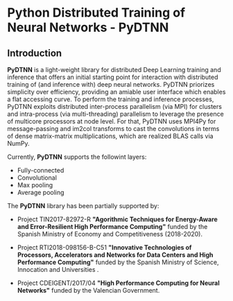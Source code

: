 # Python Distributed Training of Neural Networks - PyDTNN

## Introduction ##

**PyDTNN** is a light-weight library for distributed Deep Learning training 
and inference that offers an initial starting point for interaction 
with distributed training of (and inference with) deep neural networks. 
PyDTNN priorizes simplicity over efficiency, providing an amiable user 
interface which enables a flat accessing curve. To perform the training and 
inference processes, PyDTNN exploits distributed inter-process parallelism 
(via MPI) for clusters and intra-process (via multi-threading) parallelism 
to leverage the presence of multicore processors at node level. For that, 
PyDTNN uses MPI4Py for message-passing and im2col transforms to cast the 
convolutions in terms of dense matrix-matrix multiplications, 
which are realized BLAS calls via NumPy.

Currently, **PyDTNN** supports the followint layers:

  * Fully-connected
  * Convolutional
  * Max pooling
  * Average pooling

<!--
## Install and compile instructions

See the [install and compile notes](doc/install-notes.md).

## Publications describing PyDTNN

### References
-->

The **PyDTNN** library has been partially supported by:

* Project TIN2017-82972-R **"Agorithmic Techniques for Energy-Aware and Error-Resilient High Performance Computing"** funded by the Spanish Ministry of Economy and Competitiveness (2018-2020).

* Project RTI2018-098156-B-C51 **"Innovative Technologies of Processors, Accelerators and Networks for Data Centers and High Performance Computing"** funded by the Spanish Ministry of Science, Innocation and Universities .

* Project CDEIGENT/2017/04 **"High Performance Computing for Neural Networks"** funded by the Valencian Government.

